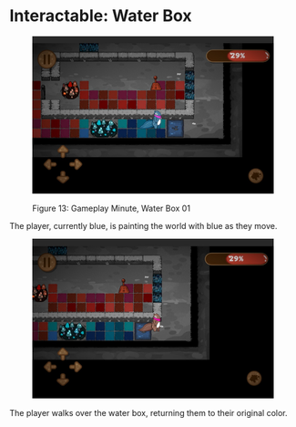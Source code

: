 # Interactable: Water Box

<figure><img src="../../.gitbook/assets/Figure 13 Gameplay Minute, Water Box 01" alt=""><figcaption><p>Figure 13: Gameplay Minute, Water Box 01</p></figcaption></figure>

The player, currently blue, is painting the world with blue as they move.

<figure><img src="../../.gitbook/assets/Figure 14 Gameplay Minute, Water Box 02" alt=""><figcaption></figcaption></figure>

The player walks over the water box, returning them to their original color.
